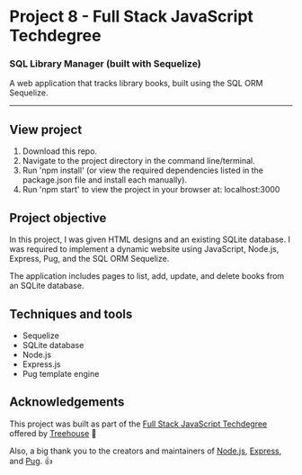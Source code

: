 # Project 8 - Full Stack JavaScript Techdegree

### SQL Library Manager (built with Sequelize)
A web application that tracks library books, built using the SQL ORM Sequelize.

---

<!-- <img src="https://res.cloudinary.com/dtqevfsxh/image/upload/v1555084799/portfolio/expressPortfolio.png" width="899px"> -->

## View project
1. Download this repo.
2. Navigate to the project directory in the command line/terminal.
3. Run 'npm install' (or view the required dependencies listed in the package.json file and install each manually).
3. Run 'npm start' to view the project in your browser at:  localhost:3000

<!-- :mag: Live version available at [nickhericks.github.io/techdegree-project-6/](https://nickhericks.github.io/techdegree-project-6/) -->

## Project objective
In this project, I was given HTML designs and an existing SQLite database. I was required to implement a dynamic website using JavaScript, Node.js, Express, Pug, and the SQL ORM Sequelize.

The application includes pages to list, add, update, and delete books from an SQLite database.

<!-- 
In this project, a JSON file is used to store all the data about the earlier techdegree projects that I've built. Pug uses the JSON data and templates to generate the markup that is ultimately displayed in the browser.

Node.js and Express are used to import the required dependencies, link the JSON with the Pug templates, set up routes to handle requests, set up the middleware to utilize static files like CSS, handle errors, and set up a server to serve the project. -->

## Techniques and tools
- Sequelize
- SQLite database
- Node.js
- Express.js
- Pug template engine

<!-- ## Additional features

In addition to completing the basic requirements for this techdegree project, I also added additional features including:

- [x] Updating package.json file to allow running 'npm start' to run the app
- [x] Create custom error message Pug template
- [x] Updating CSS stylings (background, font, colors, box shadows, etc.) -->


<!-- ## Code example
This lesson was all about AJAX, so it seems fitting to show the fetch request used:

```javascript
// When a GET request is made that includes an id after /project
router.get('/:id', (req, res) => {
	// Access id from the route parameter and assign it a variable
	const id = req.params.id;

	// Create array of all project ids
	const allIds = projects.map( project => project.id);

	// Get index of id in allIds, otherwise return -1
	const index = allIds.indexOf(parseInt(id));

	// If index equals -1, project id does not exist
	if(index === -1) {
		// Redirect user to home page
		res.redirect('/');
	}
	// When index does not equal -1, project id does exist
	else {
		// Use id as index to get specific project data and assign to variable
		const project = projects[index];

		// Render project.pug template passing 'project' object as data
		res.render('project', project);
	}
});
``` -->

## Acknowledgements
This project was built as part of the [Full Stack JavaScript Techdegree](https://join.teamtreehouse.com/techdegree/) offered by [Treehouse](https://teamtreehouse.com) :raised_hands:

Also, a big thank you to the creators and maintainers of [Node.js](https://nodejs.org/en/), [Express](https://expressjs.com/), and [Pug](https://www.npmjs.com/package/pug). 👍
